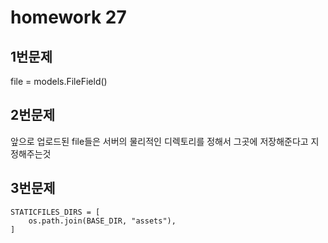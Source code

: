 # homework 27

## 1번문제

file = models.FileField()



## 2번문제

앞으로 업로드된 file들은 서버의 물리적인 디렉토리를 정해서 그곳에 저장해준다고 지정해주는것



## 3번문제

```
STATICFILES_DIRS = [
    os.path.join(BASE_DIR, "assets"),
]
```


